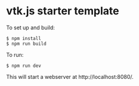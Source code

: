 # vtk.js starter template

To set up and build:
```
$ npm install
$ npm run build
```

To run:
```
$ npm run dev
```

This will start a webserver at http://localhost:8080/.
